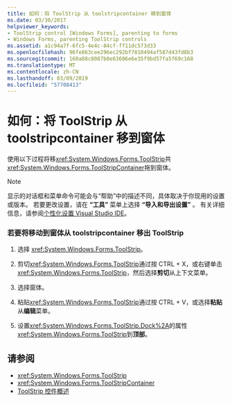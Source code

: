 ```yaml
---
title: 如何：将 ToolStrip 从 toolstripcontainer 移到窗体
ms.date: 03/30/2017
helpviewer_keywords:
- ToolStrip control [Windows Forms], parenting to forms
- Windows Forms, parenting ToolStrip controls
ms.assetid: a1c94a7f-6fc5-4e4c-84cf-ff11dc573d33
ms.openlocfilehash: 96fe863cee296ec292bf7010494af587d43fd8b3
ms.sourcegitcommit: 160a88c8087b0e63606e6e35f9bd57fa5f69c168
ms.translationtype: MT
ms.contentlocale: zh-CN
ms.lasthandoff: 03/09/2019
ms.locfileid: "57708413"
---
```

# <a name="how-to-move-a-toolstrip-out-of-a-toolstripcontainer-onto-a-form"></a>如何：将 ToolStrip 从 toolstripcontainer 移到窗体
使用以下过程将移<xref:System.Windows.Forms.ToolStrip>共<xref:System.Windows.Forms.ToolStripContainer>拖到窗体。  
  
> [!NOTE]
>  显示的对话框和菜单命令可能会与“帮助”中的描述不同，具体取决于你现用的设置或版本。 若要更改设置，请在 **“工具”** 菜单上选择 **“导入和导出设置”** 。 有关详细信息，请参阅[个性化设置 Visual Studio IDE](/visualstudio/ide/personalizing-the-visual-studio-ide)。  
  
### <a name="to-move-a-toolstrip-out-of-a-toolstripcontainer-onto-a-form"></a>若要将移动到窗体从 toolstripcontainer 移出 ToolStrip  
  
1.  选择 <xref:System.Windows.Forms.ToolStrip>。  
  
2.  剪切<xref:System.Windows.Forms.ToolStrip>通过按 CTRL + X，或右键单击<xref:System.Windows.Forms.ToolStrip>，然后选择**剪切**从上下文菜单。  
  
3.  选择窗体。  
  
4.  粘贴<xref:System.Windows.Forms.ToolStrip>通过按 CTRL + V，或选择**粘贴**从**编辑**菜单。  
  
5.  设置<xref:System.Windows.Forms.ToolStrip.Dock%2A>的属性<xref:System.Windows.Forms.ToolStrip>到**顶部**。  
  
## <a name="see-also"></a>请参阅
- <xref:System.Windows.Forms.ToolStrip>
- <xref:System.Windows.Forms.ToolStripContainer>
- [ToolStrip 控件概述](toolstrip-control-overview-windows-forms.md)
